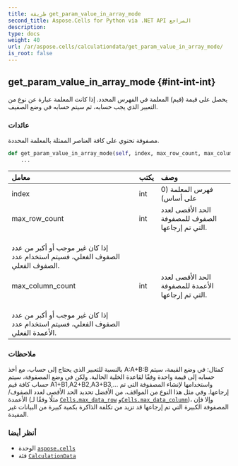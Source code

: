 ```yaml
---
title: طريقة get_param_value_in_array_mode
second_title: Aspose.Cells for Python via .NET API المراجع
description:
type: docs
weight: 40
url: /ar/aspose.cells/calculationdata/get_param_value_in_array_mode/
is_root: false
---
```

##  get_param_value_in_array_mode {#int-int-int}
يحصل على قيمة (قيم) المعلمة في الفهرس المحدد.
إذا كانت المعلمة عبارة عن نوع من التعبير الذي يجب حسابه،
ثم سيتم حسابه في وضع الصفيف.


###  عائدات

مصفوفة تحتوي على كافة العناصر الممثلة بالمعلمة المحددة.


```python
def get_param_value_in_array_mode(self, index, max_row_count, max_column_count):
    ...
```


| معامل| يكتب| وصف|
| :- | :- | :- |
| index | int | فهرس المعلمة (0 على أساس)|
| max_row_count | int | الحد الأقصى لعدد الصفوف للمصفوفة التي تم إرجاعها.<br/> إذا كان غير موجب أو أكبر من عدد الصفوف الفعلي، فسيتم استخدام عدد الصفوف الفعلي.|
| max_column_count | int | الحد الأقصى لعدد الأعمدة للمصفوفة التي تم إرجاعها.<br/> إذا كان غير موجب أو أكبر من عدد الصفوف الفعلي، فسيتم استخدام عدد الأعمدة الفعلي.|
###  ملاحظات

بالنسبة للتعبير الذي يحتاج إلى حساب، مع أخذ A:A+B:B كمثال:
في وضع القيمة، سيتم حسابه إلى قيمة واحدة وفقًا لقاعدة الخلية الحالية.
ولكن في وضع المصفوفة، سيتم حساب كافة قيم A1+B1,A2+B2,A3+B3,... واستخدامها لإنشاء المصفوفة التي تم إرجاعها.
وفي مثل هذا النوع من المواقف، من الأفضل تحديد الحد الأقصى لعدد الصفوف/الأعمدة
(مثلًا وفقًا لـ [`Cells.max_data_row`](/cells/python-net/ar/aspose.cells/cells#max_data_row) و[`Cells.max_data_column`](/cells/python-net/ar/aspose.cells/cells#max_data_column))،
وإلا فإن المصفوفة الكبيرة التي تم إرجاعها قد تزيد من تكلفة الذاكرة بكمية كبيرة من البيانات غير المفيدة.


###  أنظر أيضا
* الوحدة [`aspose.cells`](../../)
* فئة [`CalculationData`](/cells/python-net/ar/aspose.cells/calculationdata)
